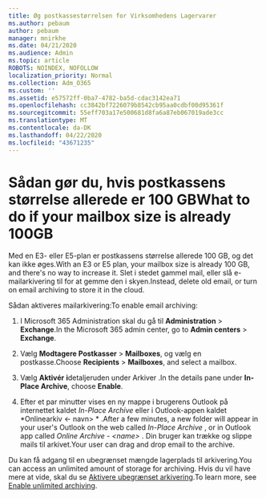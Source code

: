 ```yaml
---
title: Øg postkassestørrelsen for Virksomhedens Lagervarer
ms.author: pebaum
author: pebaum
manager: mnirkhe
ms.date: 04/21/2020
ms.audience: Admin
ms.topic: article
ROBOTS: NOINDEX, NOFOLLOW
localization_priority: Normal
ms.collection: Adm_O365
ms.custom: ''
ms.assetid: e57572ff-0ba7-4782-ba5d-cdac3142ea71
ms.openlocfilehash: cc3842bf7226079b8542cb95aa0cdbf00d95361f
ms.sourcegitcommit: 55eff703a17e500681d8fa6a87eb067019ade3cc
ms.translationtype: MT
ms.contentlocale: da-DK
ms.lasthandoff: 04/22/2020
ms.locfileid: "43671235"
---
```

# <a name="what-to-do-if-your-mailbox-size-is-already-100gb"></a><span data-ttu-id="bf911-102">Sådan gør du, hvis postkassens størrelse allerede er 100 GB</span><span class="sxs-lookup"><span data-stu-id="bf911-102">What to do if your mailbox size is already 100GB</span></span>

<span data-ttu-id="bf911-103">Med en E3- eller E5-plan er postkassens størrelse allerede 100 GB, og det kan ikke øges.</span><span class="sxs-lookup"><span data-stu-id="bf911-103">With an E3 or E5 plan, your mailbox size is already 100 GB, and there's no way to increase it.</span></span> <span data-ttu-id="bf911-104">Slet i stedet gammel mail, eller slå e-mailarkivering til for at gemme den i skyen.</span><span class="sxs-lookup"><span data-stu-id="bf911-104">Instead, delete old email, or turn on email archiving to store it in the cloud.</span></span> 
  
<span data-ttu-id="bf911-105">Sådan aktiveres mailarkivering:</span><span class="sxs-lookup"><span data-stu-id="bf911-105">To enable email archiving:</span></span>
  
1. <span data-ttu-id="bf911-106">I Microsoft 365 Administration skal du gå til **Administration** \> **Exchange**.</span><span class="sxs-lookup"><span data-stu-id="bf911-106">In the Microsoft 365 admin center, go to **Admin centers** \> **Exchange**.</span></span> 
    
2. <span data-ttu-id="bf911-107">Vælg **Modtagere Postkasser** \> **Mailboxes**, og vælg en postkasse.</span><span class="sxs-lookup"><span data-stu-id="bf911-107">Choose **Recipients** \> **Mailboxes**, and select a mailbox.</span></span> 
    
3. <span data-ttu-id="bf911-108">Vælg **Aktivér** **i**detaljeruden under Arkiver .</span><span class="sxs-lookup"><span data-stu-id="bf911-108">In the details pane under **In-Place Archive**, choose **Enable**.</span></span> 
    
4. <span data-ttu-id="bf911-109">Efter et par minutter vises en ny mappe i brugerens Outlook på internettet kaldet *In-Place Archive* eller i Outlook-appen kaldet \*Onlinearkiv \<- navn\> \* .</span><span class="sxs-lookup"><span data-stu-id="bf911-109">After a few minutes, a new folder will appear in your user's Outlook on the web called  *In-Place Archive*  , or in Outlook app called  *Online Archive - \<name\>*  .</span></span> <span data-ttu-id="bf911-110">Din bruger kan trække og slippe mails til arkivet.</span><span class="sxs-lookup"><span data-stu-id="bf911-110">Your user can drag and drop email to the archive.</span></span> 
    
<span data-ttu-id="bf911-111">Du kan få adgang til en ubegrænset mængde lagerplads til arkivering.</span><span class="sxs-lookup"><span data-stu-id="bf911-111">You can access an unlimited amount of storage for archiving.</span></span> <span data-ttu-id="bf911-112">Hvis du vil have mere at vide, skal du se [Aktivere ubegrænset arkivering](https://docs.microsoft.com/office365/securitycompliance/enable-unlimited-archiving).</span><span class="sxs-lookup"><span data-stu-id="bf911-112">To learn more, see [Enable unlimited archiving](https://docs.microsoft.com/office365/securitycompliance/enable-unlimited-archiving).</span></span>
  


